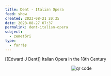 ```yaml
---
title: Dent - Italian Opera
feed: show
created: 2023-08-21 20:35
date: 2023-08-27 07:37
permalink: dent-italian-opera
subject:
  - zenetöri
type:
  - forrás
---
```


[[Edward J Dent]] Italian Opera in the 18th Century



<p style="text-align: center;"><img src="https://chart.googleapis.com/chart?cht=qr&chl=https://notes.andrasdenes.com/dent-italian-opera&chs=180x180&choe=UTF-8&chld=L|2" alt="qr code"></p>

